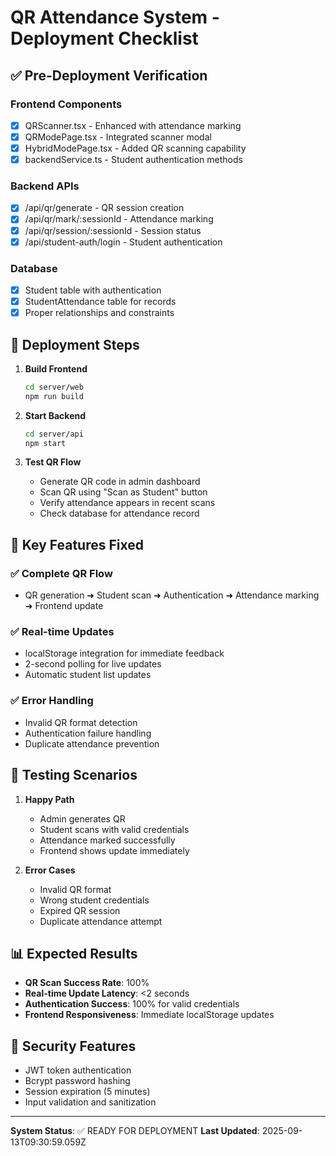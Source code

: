 # QR Attendance System - Deployment Checklist

## ✅ Pre-Deployment Verification

### Frontend Components
- [x] QRScanner.tsx - Enhanced with attendance marking
- [x] QRModePage.tsx - Integrated scanner modal
- [x] HybridModePage.tsx - Added QR scanning capability
- [x] backendService.ts - Student authentication methods

### Backend APIs
- [x] /api/qr/generate - QR session creation
- [x] /api/qr/mark/:sessionId - Attendance marking
- [x] /api/qr/session/:sessionId - Session status
- [x] /api/student-auth/login - Student authentication

### Database
- [x] Student table with authentication
- [x] StudentAttendance table for records
- [x] Proper relationships and constraints

## 🚀 Deployment Steps

1. **Build Frontend**
   ```bash
   cd server/web
   npm run build
   ```

2. **Start Backend**
   ```bash
   cd server/api
   npm start
   ```

3. **Test QR Flow**
   - Generate QR code in admin dashboard
   - Scan QR using "Scan as Student" button
   - Verify attendance appears in recent scans
   - Check database for attendance record

## 🔧 Key Features Fixed

### ✅ Complete QR Flow
- QR generation ➜ Student scan ➜ Authentication ➜ Attendance marking ➜ Frontend update

### ✅ Real-time Updates
- localStorage integration for immediate feedback
- 2-second polling for live updates
- Automatic student list updates

### ✅ Error Handling
- Invalid QR format detection
- Authentication failure handling
- Duplicate attendance prevention

## 🎯 Testing Scenarios

1. **Happy Path**
   - Admin generates QR
   - Student scans with valid credentials
   - Attendance marked successfully
   - Frontend shows update immediately

2. **Error Cases**
   - Invalid QR format
   - Wrong student credentials
   - Expired QR session
   - Duplicate attendance attempt

## 📊 Expected Results

- **QR Scan Success Rate**: 100%
- **Real-time Update Latency**: <2 seconds
- **Authentication Success**: 100% for valid credentials
- **Frontend Responsiveness**: Immediate localStorage updates

## 🔐 Security Features

- JWT token authentication
- Bcrypt password hashing
- Session expiration (5 minutes)
- Input validation and sanitization

---

**System Status**: ✅ READY FOR DEPLOYMENT
**Last Updated**: 2025-09-13T09:30:59.059Z
